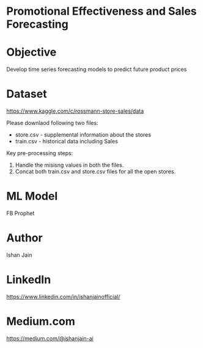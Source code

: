 # Promotional Effectiveness and Sales Forecasting

# Objective
Develop time series forecasting models to predict future product prices

# Dataset
https://www.kaggle.com/c/rossmann-store-sales/data

Please downlaod following two files: 
- store.csv - supplemental information about the stores
- train.csv - historical data including Sales

Key pre-processing steps: 
1. Handle the misisng values in both the files.
2. Concat both train.csv and store.csv files for all the open stores.

# ML Model
FB Prophet

# Author
Ishan Jain
 
# LinkedIn
https://www.linkedin.com/in/ishanjainofficial/
 
# Medium.com
https://medium.com/@ishanjain-ai
